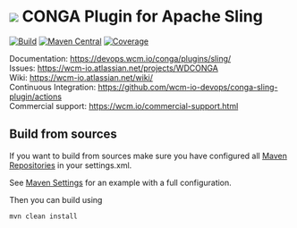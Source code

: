 <img src="https://wcm.io/images/favicon-16@2x.png"/> CONGA Plugin for Apache Sling
======
[![Build](https://github.com/wcm-io-devops/conga-sling-plugin/workflows/Build/badge.svg?branch=develop)](https://github.com/wcm-io-devops/conga-sling-plugin/actions?query=workflow%3ABuild+branch%3Adevelop)
[![Maven Central](https://img.shields.io/maven-central/v/io.wcm.devops.conga.plugins/io.wcm.devops.conga.plugins.sling)](https://repo1.maven.org/maven2/io/wcm/devops/conga/plugins/io.wcm.devops.conga.plugins.sling)
[![Coverage](https://sonarcloud.io/api/project_badges/measure?project=wcm-io-devops_conga-sling-plugin&metric=coverage)](https://sonarcloud.io/summary/new_code?id=wcm-io-devops_conga-sling-plugin)

Documentation: https://devops.wcm.io/conga/plugins/sling/<br/>
Issues: https://wcm-io.atlassian.net/projects/WDCONGA<br/>
Wiki: https://wcm-io.atlassian.net/wiki/<br/>
Continuous Integration: https://github.com/wcm-io-devops/conga-sling-plugin/actions<br/>
Commercial support: https://wcm.io/commercial-support.html


## Build from sources

If you want to build from sources make sure you have configured all [Maven Repositories](https://devops.wcm.io/maven.html) in your settings.xml.

See [Maven Settings](https://github.com/wcm-io-devops/conga-sling-plugin/blob/develop/.maven-settings.xml) for an example with a full configuration.

Then you can build using

```
mvn clean install
```
